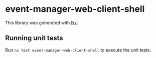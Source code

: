 # event-manager-web-client-shell

This library was generated with [Nx](https://nx.dev).

## Running unit tests

Run `nx test event-manager-web-client-shell` to execute the unit tests.
